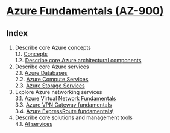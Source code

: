 # [Azure Fundamentals (AZ-900)](https://docs.microsoft.com/en-gb/learn/paths/az-900-describe-cloud-concepts/)

## Index

1. Describe core Azure concepts\
   1.1. [Concepts](./1.1_describe-core-azure-concepts.md)\
   1.2. [Describe core Azure architectural components](./1.2_describe-core-azure-architectural-components.md)
2. Describe core Azure services\
   2.1. [Azure Databases](./2.1_describe-core-azure-services_databases.md)\
   2.2. [Azure Compute Services](./2.2_describe-core-azure-services_compute-services.md)\
   2.3. [Azure Storage Services](./2.3_describe-core-azure-services_storage-services.md)
3. Explore Azure networking services\
   3.1. [Azure Virtual Network Fundamentals](./3.1_explore-azure-networking-services_virtual-network_fundamentals.md)\
   3.3. [Azure VPN Gateway fundamentals](./3.3_explore-azure-networking-services_vpn-gateway_fundamentals.md)\
   3.4. [Azure ExpressRoute fundamentals](./3.4_explore-azure-networking-services_ExpressRoute_fundamentals.md)\
4. Describe core solutions and management tools\
   4.1. [AI services](./4.1_describe-core-solutions-and-management-tools_AI-services.md)
